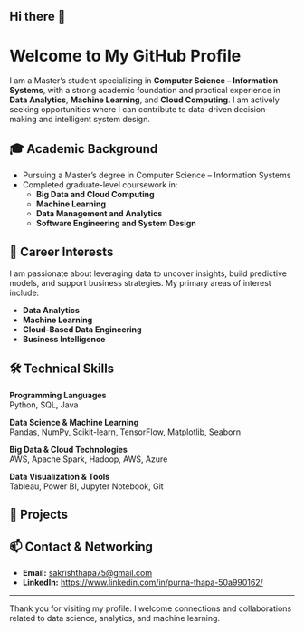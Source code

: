 ## Hi there 👋
# Welcome to My GitHub Profile

I am a Master’s student specializing in **Computer Science – Information Systems**, with a strong academic foundation and practical experience in **Data Analytics**, **Machine Learning**, and **Cloud Computing**. I am actively seeking opportunities where I can contribute to data-driven decision-making and intelligent system design.

## 🎓 Academic Background

- Pursuing a Master’s degree in Computer Science – Information Systems
- Completed graduate-level coursework in:
  - **Big Data and Cloud Computing**
  - **Machine Learning**
  - **Data Management and Analytics**
  - **Software Engineering and System Design**

## 💼 Career Interests

I am passionate about leveraging data to uncover insights, build predictive models, and support business strategies. My primary areas of interest include:

- **Data Analytics**
- **Machine Learning**
- **Cloud-Based Data Engineering**
- **Business Intelligence**

## 🛠️ Technical Skills

**Programming Languages**  
Python, SQL, Java

**Data Science & Machine Learning**  
Pandas, NumPy, Scikit-learn, TensorFlow, Matplotlib, Seaborn

**Big Data & Cloud Technologies**  
AWS, Apache Spark, Hadoop, AWS, Azure

**Data Visualization & Tools**  
Tableau, Power BI, Jupyter Notebook, Git

## 📁 Projects



## 📫 Contact & Networking

- **Email:** sakrishthapa75@gmail.com  
- **LinkedIn:** https://www.linkedin.com/in/purna-thapa-50a990162/  

---

Thank you for visiting my profile. I welcome connections and collaborations related to data science, analytics, and machine learning.
